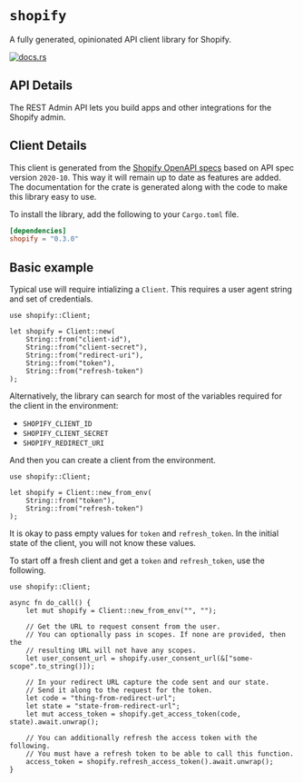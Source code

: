# `shopify`

A fully generated, opinionated API client library for Shopify.

[![docs.rs](https://docs.rs/shopify/badge.svg)](https://docs.rs/shopify)

## API Details

The REST Admin API lets you build apps and other integrations for the Shopify admin.






## Client Details

This client is generated from the [Shopify OpenAPI
specs](https://raw.githubusercontent.com/allengrant/shopify_openapi/master/shopify_openapi.json) based on API spec version `2020-10`. This way it will remain
up to date as features are added. The documentation for the crate is generated
along with the code to make this library easy to use.


To install the library, add the following to your `Cargo.toml` file.

```toml
[dependencies]
shopify = "0.3.0"
```

## Basic example

Typical use will require intializing a `Client`. This requires
a user agent string and set of credentials.

```
use shopify::Client;

let shopify = Client::new(
    String::from("client-id"),
    String::from("client-secret"),
    String::from("redirect-uri"),
    String::from("token"),
    String::from("refresh-token")
);
```

Alternatively, the library can search for most of the variables required for
the client in the environment:

- `SHOPIFY_CLIENT_ID`
- `SHOPIFY_CLIENT_SECRET`
- `SHOPIFY_REDIRECT_URI`

And then you can create a client from the environment.

```
use shopify::Client;

let shopify = Client::new_from_env(
    String::from("token"),
    String::from("refresh-token")
);
```

It is okay to pass empty values for `token` and `refresh_token`. In
the initial state of the client, you will not know these values.

To start off a fresh client and get a `token` and `refresh_token`, use the following.

```
use shopify::Client;

async fn do_call() {
    let mut shopify = Client::new_from_env("", "");

    // Get the URL to request consent from the user.
    // You can optionally pass in scopes. If none are provided, then the
    // resulting URL will not have any scopes.
    let user_consent_url = shopify.user_consent_url(&["some-scope".to_string()]);

    // In your redirect URL capture the code sent and our state.
    // Send it along to the request for the token.
    let code = "thing-from-redirect-url";
    let state = "state-from-redirect-url";
    let mut access_token = shopify.get_access_token(code, state).await.unwrap();

    // You can additionally refresh the access token with the following.
    // You must have a refresh token to be able to call this function.
    access_token = shopify.refresh_access_token().await.unwrap();
}
```
